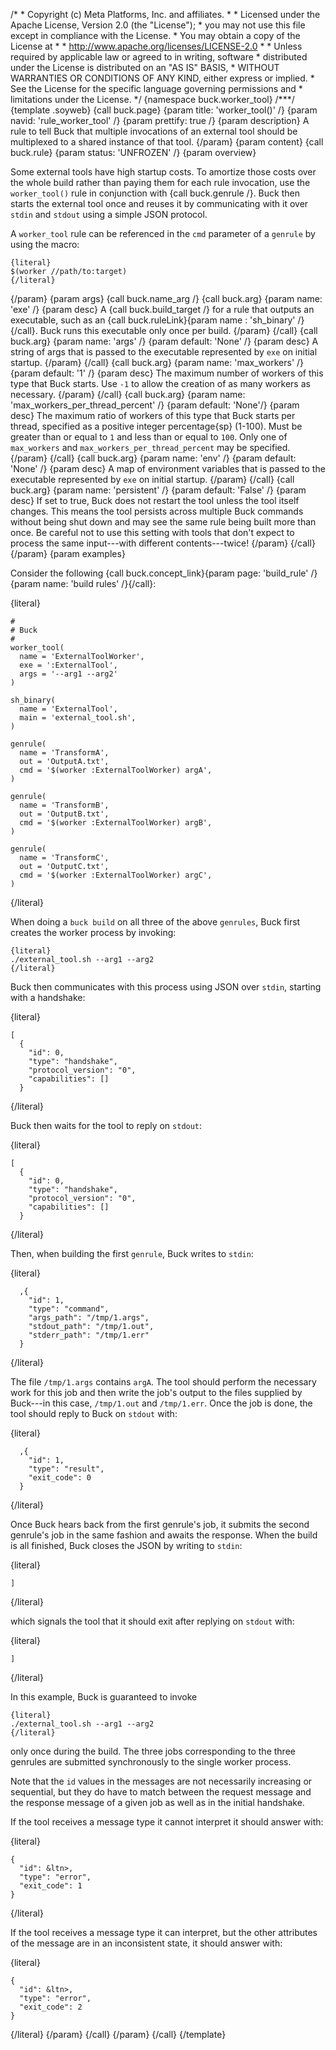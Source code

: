 /\* \* Copyright (c) Meta Platforms, Inc. and affiliates. \* \* Licensed
under the Apache License, Version 2.0 (the \"License\"); \* you may not
use this file except in compliance with the License. \* You may obtain a
copy of the License at \* \* http://www.apache.org/licenses/LICENSE-2.0
\* \* Unless required by applicable law or agreed to in writing,
software \* distributed under the License is distributed on an \"AS IS\"
BASIS, \* WITHOUT WARRANTIES OR CONDITIONS OF ANY KIND, either express
or implied. \* See the License for the specific language governing
permissions and \* limitations under the License. \*/ {namespace
buck.worker_tool} /\*\*\*/ {template .soyweb} {call buck.page} {param
title: \'worker_tool()\' /} {param navid: \'rule_worker_tool\' /} {param
prettify: true /} {param description} A rule to tell Buck that multiple
invocations of an external tool should be multiplexed to a shared
instance of that tool. {/param} {param content} {call buck.rule} {param
status: \'UNFROZEN\' /} {param overview}

Some external tools have high startup costs. To amortize those costs
over the whole build rather than paying them for each rule invocation,
use the `worker_tool()` rule in conjunction with {call buck.genrule /}.
Buck then starts the external tool once and reuses it by communicating
with it over `stdin` and `stdout` using a simple JSON protocol.

A `worker_tool` rule can be referenced in the `cmd` parameter of a
`genrule` by using the macro:

    {literal}
    $(worker //path/to:target)
    {/literal}

{/param} {param args} {call buck.name_arg /} {call buck.arg} {param
name: \'exe\' /} {param desc} A {call buck.build_target /} for a rule
that outputs an executable, such as an {call buck.ruleLink}{param name :
\'sh_binary\' /}{/call}. Buck runs this executable only once per build.
{/param} {/call} {call buck.arg} {param name: \'args\' /} {param
default: \'None\' /} {param desc} A string of args that is passed to the
executable represented by `exe` on initial startup. {/param} {/call}
{call buck.arg} {param name: \'max_workers\' /} {param default: \'1\' /}
{param desc} The maximum number of workers of this type that Buck
starts. Use `-1` to allow the creation of as many workers as necessary.
{/param} {/call} {call buck.arg} {param name:
\'max_workers_per_thread_percent\' /} {param default: \'None\'/} {param
desc} The maximum ratio of workers of this type that Buck starts per
thread, specified as a positive integer percentage{sp} (1-100). Must be
greater than or equal to `1` and less than or equal to `100`. Only one
of `max_workers` and `max_workers_per_thread_percent` may be specified.
{/param} {/call} {call buck.arg} {param name: \'env\' /} {param default:
\'None\' /} {param desc} A map of environment variables that is passed
to the executable represented by `exe` on initial startup. {/param}
{/call} {call buck.arg} {param name: \'persistent\' /} {param default:
\'False\' /} {param desc} If set to true, Buck does not restart the tool
unless the tool itself changes. This means the tool persists across
multiple Buck commands without being shut down and may see the same rule
being built more than once. Be careful not to use this setting with
tools that don\'t expect to process the same input---with different
contents---twice! {/param} {/call} {/param} {param examples}

Consider the following {call buck.concept_link}{param page:
\'build_rule\' /}{param name: \'build rules\' /}{/call}:

{literal}

``` {.prettyprint .lang-py}
#
# Buck
#
worker_tool(
  name = 'ExternalToolWorker',
  exe = ':ExternalTool',
  args = '--arg1 --arg2'
)

sh_binary(
  name = 'ExternalTool',
  main = 'external_tool.sh',
)

genrule(
  name = 'TransformA',
  out = 'OutputA.txt',
  cmd = '$(worker :ExternalToolWorker) argA',
)

genrule(
  name = 'TransformB',
  out = 'OutputB.txt',
  cmd = '$(worker :ExternalToolWorker) argB',
)

genrule(
  name = 'TransformC',
  out = 'OutputC.txt',
  cmd = '$(worker :ExternalToolWorker) argC',
)
```

{/literal}

When doing a `buck build` on all three of the above `genrules`, Buck
first creates the worker process by invoking:

    {literal}
    ./external_tool.sh --arg1 --arg2
    {/literal}

Buck then communicates with this process using JSON over `stdin`,
starting with a handshake:

{literal}

``` {.prettyprint .lang-py}
[
  {
    "id": 0,
    "type": "handshake",
    "protocol_version": "0",
    "capabilities": []
  }
```

{/literal}

Buck then waits for the tool to reply on `stdout`:

{literal}

``` {.prettyprint .lang-py}
[
  {
    "id": 0,
    "type": "handshake",
    "protocol_version": "0",
    "capabilities": []
  }
```

{/literal}

Then, when building the first `genrule`, Buck writes to `stdin`:

{literal}

``` {.prettyprint .lang-py}
  ,{
    "id": 1,
    "type": "command",
    "args_path": "/tmp/1.args",
    "stdout_path": "/tmp/1.out",
    "stderr_path": "/tmp/1.err"
  }
```

{/literal}

The file `/tmp/1.args` contains `argA`. The tool should perform the
necessary work for this job and then write the job\'s output to the
files supplied by Buck---in this case, `/tmp/1.out` and `/tmp/1.err`.
Once the job is done, the tool should reply to Buck on `stdout` with:

{literal}

``` {.prettyprint .lang-py}
  ,{
    "id": 1,
    "type": "result",
    "exit_code": 0
  }
```

{/literal}

Once Buck hears back from the first genrule\'s job, it submits the
second genrule\'s job in the same fashion and awaits the response. When
the build is all finished, Buck closes the JSON by writing to `stdin`:

{literal}

``` {.prettyprint .lang-py}
]
```

{/literal}

which signals the tool that it should exit after replying on `stdout`
with:

{literal}

``` {.prettyprint .lang-py}
]
```

{/literal}

In this example, Buck is guaranteed to invoke

    {literal}
    ./external_tool.sh --arg1 --arg2
    {/literal}

only once during the build. The three jobs corresponding to the three
genrules are submitted synchronously to the single worker process.

Note that the `id` values in the messages are not necessarily increasing
or sequential, but they do have to match between the request message and
the response message of a given job as well as in the initial handshake.

If the tool receives a message type it cannot interpret it should answer
with:

{literal}

``` {.prettyprint .lang-py}
{
  "id": &ltn>,
  "type": "error",
  "exit_code": 1
}
```

{/literal}

If the tool receives a message type it can interpret, but the other
attributes of the message are in an inconsistent state, it should answer
with:

{literal}

``` {.prettyprint .lang-py}
{
  "id": &ltn>,
  "type": "error",
  "exit_code": 2
}
```

{/literal} {/param} {/call} {/param} {/call} {/template}

